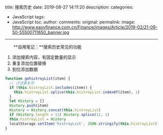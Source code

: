 title: 搜索历史
date: 2019-08-27 14:11:20
description: 
categories:
- JavaScript
tags:
- JavaScript
toc:
author:
comments:
original:
permalink: 
image: http://www.easyfinance.com.cn/Finance/images/Article/2019-02/21-09-50-55500711650_banner.jpg
---
　　**自用笔记：**搜索历史常见的功能
1. 添加搜索内容，有固定数量的显示
1. 重复添加位置替换
1. 到位添加数据
<!-- more -->

```javascript
function gohistroyList(item) {
  // 过滤重复项
  if (this.histroyList.includes(item)) {
    this.histroyList.splice(this.histroyList.indexOf(item), 1)
  }
  let History = []
  History.push(item)
  History = History.concat(this.histroyList)
  if (History.length > 11) History.splice(11, 1)
  this.histroyList = History
  localStorage.setItem('histroyList', JSON.stringify(this.histroyList))
}
```

```javascript
```
